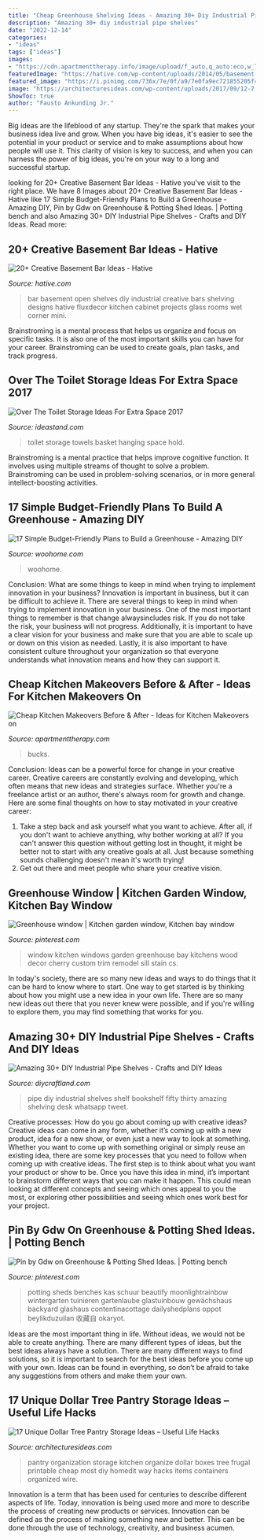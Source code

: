 ```yaml
---
title: "Cheap Greenhouse Shelving Ideas - Amazing 30+ Diy Industrial Pipe Shelves"
description: "Amazing 30+ diy industrial pipe shelves"
date: "2022-12-14"
categories:
- "ideas"
tags: ["ideas"]
images:
- "https://cdn.apartmenttherapy.info/image/upload/f_auto,q_auto:eco,w_730/at/archive/c39b074c3b505d0e116aaa7c213f3498637b23a8"
featuredImage: "https://hative.com/wp-content/uploads/2014/05/basement-bar-ideas/7-open-basement-bar.jpg"
featured_image: "https://i.pinimg.com/736x/7e/0f/a9/7e0fa9ec721855205f453891e36fb754.jpg"
image: "https://architecturesideas.com/wp-content/uploads/2017/09/12-7.jpg"
ShowToc: true
author: "Fausto Ankunding Jr."
---
```



Big ideas are the lifeblood of any startup. They're the spark that makes your business idea live and grow. When you have big ideas, it's easier to see the potential in your product or service and to make assumptions about how people will use it. This clarity of vision is key to success, and when you can harness the power of big ideas, you're on your way to a long and successful startup.

	

		
looking for 20+ Creative Basement Bar Ideas - Hative you've visit to the right place. We have 8 Images about 20+ Creative Basement Bar Ideas - Hative like 17 Simple Budget-Friendly Plans to Build a Greenhouse - Amazing DIY, Pin by Gdw on Greenhouse &amp; Potting Shed Ideas. | Potting bench and also Amazing 30+ DIY Industrial Pipe Shelves - Crafts and DIY Ideas. Read more:
		
    
## 20+ Creative Basement Bar Ideas - Hative

<img loading=lazy src="https://hative.com/wp-content/uploads/2014/05/basement-bar-ideas/7-open-basement-bar.jpg" onerror="this.onerror=null;this.src='https://tse3.mm.bing.net/th?id=OIP.OHI6S8lbzLBAljamfQB0KQHaJ4&amp;pid=15.1';" alt="20+ Creative Basement Bar Ideas - Hative">

_Source: hative.com_

>bar basement open shelves diy industrial creative bars shelving designs hative fluxdecor kitchen cabinet projects glass rooms wet corner mini. 

	

Brainstroming is a mental process that helps us organize and focus on specific tasks. It is also one of the most important skills you can have for your career. Brainstroming can be used to create goals, plan tasks, and track progress.

    
## Over The Toilet Storage Ideas For Extra Space 2017

<img loading=lazy src="http://ideastand.com/wp-content/uploads/2016/10/over-the-toilet-storage/32-over-the-toilet-storage-ideas.jpg" onerror="this.onerror=null;this.src='https://tse1.mm.bing.net/th?id=OIP.M_zXwE_IYsEzyZz98U5cnQHaLH&amp;pid=15.1';" alt="Over The Toilet Storage Ideas For Extra Space 2017">

_Source: ideastand.com_

>toilet storage towels basket hanging space hold. 

	

Brainstroming is a mental practice that helps improve cognitive function. It involves using multiple streams of thought to solve a problem. Brainstroming can be used in problem-solving scenarios, or in more general intellect-boosting activities.

    
## 17 Simple Budget-Friendly Plans To Build A Greenhouse - Amazing DIY

<img loading=lazy src="https://www.woohome.com/wp-content/uploads/2016/10/04-mini-greenhouse-made-from-recycled-bricks-and-windows.jpg" onerror="this.onerror=null;this.src='https://tse4.mm.bing.net/th?id=OIP.MT9fswRFnBPOC7lNbBKexwHaLH&amp;pid=15.1';" alt="17 Simple Budget-Friendly Plans to Build a Greenhouse - Amazing DIY">

_Source: woohome.com_

>woohome. 

	

Conclusion: What are some things to keep in mind when trying to implement innovation in your business?
Innovation is important in business, but it can be difficult to achieve it. There are several things to keep in mind when trying to implement innovation in your business. One of the most important things to remember is that change alwaysincludes risk. If you do not take the risk, your business will not progress. Additionally, it is important to have a clear vision for your business and make sure that you are able to scale up or down on this vision as needed. Lastly, it is also important to have consistent culture throughout your organization so that everyone understands what innovation means and how they can support it.

    
## Cheap Kitchen Makeovers Before &amp; After - Ideas For Kitchen Makeovers On

<img loading=lazy src="https://cdn.apartmenttherapy.info/image/upload/f_auto,q_auto:eco,w_730/at/archive/c39b074c3b505d0e116aaa7c213f3498637b23a8" onerror="this.onerror=null;this.src='https://tse3.mm.bing.net/th?id=OIP.erCyuTKsJQvUTh40sfwyXgHaJ3&amp;pid=15.1';" alt="Cheap Kitchen Makeovers Before &amp; After - Ideas for Kitchen Makeovers on">

_Source: apartmenttherapy.com_

>bucks. 

	

Conclusion: Ideas can be a powerful force for change in your creative career.
Creative careers are constantly evolving and developing, which often means that new ideas and strategies surface. Whether you're a freelance artist or an author, there's always room for growth and change. Here are some final thoughts on how to stay motivated in your creative career:
1) Take a step back and ask yourself what you want to achieve. After all, if you don't want to achieve anything, why bother working at all? If you can't answer this question without getting lost in thought, it might be better not to start with any creative goals at all. Just because something sounds challenging doesn't mean it's worth trying!
2) Get out there and meet people who share your creative vision.

    
## Greenhouse Window | Kitchen Garden Window, Kitchen Bay Window

<img loading=lazy src="https://i.pinimg.com/originals/2a/9c/32/2a9c326c15f06c73e9b7ef2ddedbb0c3.jpg" onerror="this.onerror=null;this.src='https://tse1.mm.bing.net/th?id=OIP.86l0fv20duM0EEGf5P21fAHaJ5&amp;pid=15.1';" alt="Greenhouse window | Kitchen garden window, Kitchen bay window">

_Source: pinterest.com_

>window kitchen windows garden greenhouse bay kitchens wood decor cherry custom trim remodel sill stain cs. 

	

In today's society, there are so many new ideas and ways to do things that it can be hard to know where to start. One way to get started is by thinking about how you might use a new idea in your own life. There are so many new ideas out there that you never knew were possible, and if you're willing to explore them, you may find something that works for you.

    
## Amazing 30+ DIY Industrial Pipe Shelves - Crafts And DIY Ideas

<img loading=lazy src="https://diycraftland.com/wp-content/uploads/2017/01/DIY-Industrial-Pipe-Shelves-7.jpg" onerror="this.onerror=null;this.src='https://tse4.mm.bing.net/th?id=OIP.1SdMwzh9R4gBa6neStKM0AHaLp&amp;pid=15.1';" alt="Amazing 30+ DIY Industrial Pipe Shelves - Crafts and DIY Ideas">

_Source: diycraftland.com_

>pipe diy industrial shelves shelf bookshelf fifty thirty amazing shelving desk whatsapp tweet. 

	

Creative processes: How do you go about coming up with creative ideas?
Creative ideas can come in any form, whether it’s coming up with a new product, idea for a new show, or even just a new way to look at something. Whether you want to come up with something original or simply reuse an existing idea, there are some key processes that you need to follow when coming up with creative ideas. 
The first step is to think about what you want your product or show to be. Once you have this idea in mind, it’s important to brainstorm different ways that you can make it happen. This could mean looking at different concepts and seeing which ones appeal to you the most, or exploring other possibilities and seeing which ones work best for your project.

    
## Pin By Gdw On Greenhouse &amp; Potting Shed Ideas. | Potting Bench

<img loading=lazy src="https://i.pinimg.com/736x/7e/0f/a9/7e0fa9ec721855205f453891e36fb754.jpg" onerror="this.onerror=null;this.src='https://tse1.mm.bing.net/th?id=OIP.hNW15DIdHtvpjr9cbpc9wgHaJP&amp;pid=15.1';" alt="Pin by Gdw on Greenhouse &amp; Potting Shed Ideas. | Potting bench">

_Source: pinterest.com_

>potting sheds benches kas schuur beautify moonlightrainbow wintergarten tuinieren gartenlaube glastuinbouw gewächshaus backyard glashaus contentinacottage dailyshedplans oppot beylikduzuilan 收藏自 okaryot. 

	

Ideas are the most important thing in life. Without ideas, we would not be able to create anything. There are many different types of ideas, but the best ideas always have a solution. There are many different ways to find solutions, so it is important to search for the best ideas before you come up with your own. Ideas can be found in everything, so don’t be afraid to take any suggestions from others and make them your own.

    
## 17 Unique Dollar Tree Pantry Storage Ideas – Useful Life Hacks

<img loading=lazy src="https://architecturesideas.com/wp-content/uploads/2017/09/12-7.jpg" onerror="this.onerror=null;this.src='https://tse2.mm.bing.net/th?id=OIP.XH2xL7Fc58QFFX713bT1mAEyDM&amp;pid=15.1';" alt="17 Unique Dollar Tree Pantry Storage Ideas – Useful Life Hacks">

_Source: architecturesideas.com_

>pantry organization storage kitchen organize dollar boxes tree frugal printable cheap most diy homedit way hacks items containers organized wire. 

	

Innovation is a term that has been used for centuries to describe different aspects of life. Today, innovation is being used more and more to describe the process of creating new products or services. Innovation can be defined as the process of making something new and better. This can be done through the use of technology, creativity, and business acumen.

